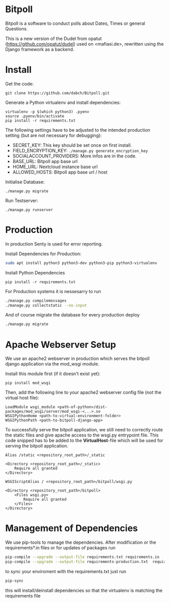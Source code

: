 # Bitpoll

Bitpoll is a software to conduct polls about Dates, Times or general Questions.


This is a new version of the Dudel from opatut (<https://github.com/opatut/dudel>) used on <mafiasi.de>, rewritten using the Django framework as a backend.

# Install

Get the code:

~~~
git clone https://github.com/dabch/Bitpoll.git
~~~

Generate a Python virtualenv and install dependencies:

```
virtualenv -p $(which python3) .pyenv
source .pyenv/bin/activate
pip install -r requirements.txt
```

The following settings have to be adjusted to the intended production setting (but are not necessary for debugging):

* SECRET_KEY: This key should be set once on first install.
* FIELD_ENCRYPTION_KEY: `./manage.py generate_encryption_key`
* SOCIALACCOUNT_PROVIDERS: More infos are in the code.
* BASE_URL: Bitpoll app base url
* HOME_URL: Nextcloud instance base url
* ALLOWED_HOSTS: Bitpoll app base url / host

Initialise Database:

```
./manage.py migrate
```

Run Testserver:

```
./manage.py runserver
```

# Production

In production Senty is used for error reporting.

Install Dependencies for Production:

```bash
sudo apt install python3 python3-dev python3-pip python3-virtualenv
```

Install Python Dependencies

```
pip install -r requirements.txt
```

For Production systems it is nessesarry to run

```bash
./manage.py compilemessages
./manage.py collectstatic --no-input
```

And of course migrate the database for every production deploy

```bash
./manage.py migrate
```

# Apache Webserver Setup

We use an apache2 webserver in production which serves the bitpoll django application via the mod_wsgi module.

Install this module first (if it doesn't exist yet):

```
pip install mod_wsgi
```

Then, add the following line to your apache2 webserver config file (not the virtual host file):

```apache2
LoadModule wsgi_module <path-of-python>/dist-packages/mod_wsgi/server/mod_wsgi-<...>.so
WSGIPythonHome <path-to-virtual-environment-folder>
WSGIPythonPath <path-to-bitpoll-django-app>
```

To successfully serve the bitpoll application, we still need to correctly route the static files and give apache access 
to the wsgi.py entrypoint file. This code snipped has to be added to the **VirtualHost**-file which will be used for
serving the bitpoll application.

```apache2
Alias /static <repository_root_path>/_static

<Directory <repository_root_path>/_static>
    Require all granted
</Directory>

WSGIScriptAlias / <repository_root_path>/bitpoll/wsgi.py

<Directory <repository_root_path>/bitpoll>
    <Files wsgi.py>
        Require all granted
    </Files>
</Directory>
```

# Management of Dependencies

We use pip-tools to manage the dependencies.
After modification or the requirements*.in files or for updates of packages run

```bash
pip-compile --upgrade --output-file requirements.txt requirements.in
pip-compile --upgrade --output-file requirements-production.txt  requirements-production.in requirements.in
```

to sync your enviroment with the requirements.txt just run

```bash
pip-sync
```

this will install/deinstall dependencies so that the virtualenv is matching the requirements file
